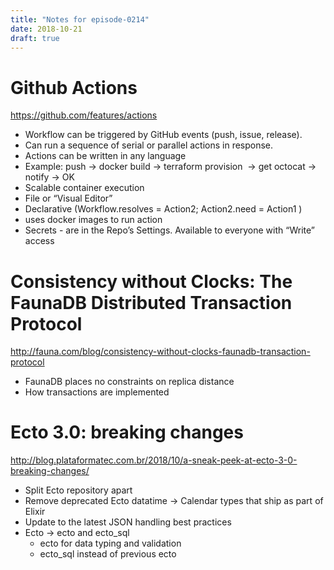```yaml
---
title: "Notes for episode-0214"
date: 2018-10-21
draft: true
---
```


# Github Actions
https://github.com/features/actions

- Workflow can be triggered by GitHub events (push, issue, release).
- Can run a sequence of serial or parallel actions in response.
- Actions can be written in any language
- Example: push -> docker build -> terraform provision                                                      \-> get octocat -> notify -> OK
- Scalable container execution
- File or “Visual Editor”
- Declarative (Workflow.resolves = Action2; Action2.need = Action1 )
- uses docker images to run action
- Secrets - are in the Repo’s Settings. Available to everyone with “Write” access


# Consistency without Clocks: The FaunaDB Distributed Transaction Protocol
http://fauna.com/blog/consistency-without-clocks-faunadb-transaction-protocol

- FaunaDB places no constraints on replica distance
- How transactions are implemented

# Ecto 3.0: breaking changes
http://blog.plataformatec.com.br/2018/10/a-sneak-peek-at-ecto-3-0-breaking-changes/

- Split Ecto repository apart
- Remove deprecated Ecto datatime -> Calendar types that ship as part of Elixir
- Update to the latest JSON handling best practices
- Ecto -> ecto and ecto_sql
    - ecto for data typing and validation
    - ecto_sql instead of previous ecto
